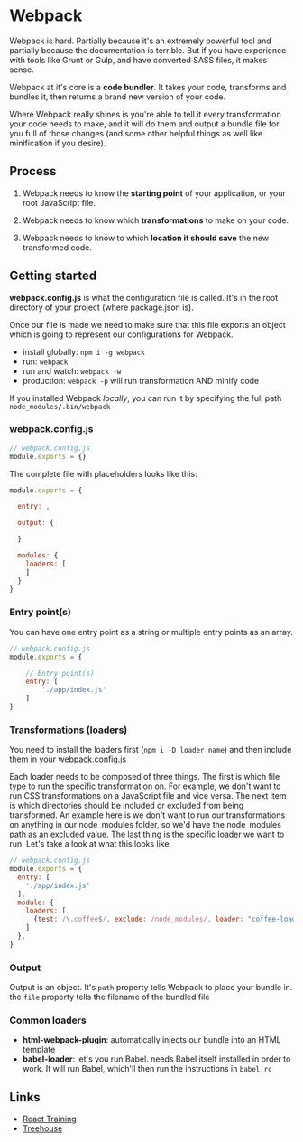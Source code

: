 # Webpack
Webpack is hard. Partially because it's an extremely powerful tool and partially because the documentation is terrible. But if you have experience with tools like Grunt or Gulp, and have converted SASS files, it makes sense.

Webpack at it's core is a **code bundler**. It takes your code, transforms and bundles it, then returns a brand new version of your code. 

Where Webpack really shines is you're able to tell it every transformation your code needs to make, and it will do them and output a bundle file for you full of those changes (and some other helpful things as well like minification if you desire).

## Process
1.  Webpack needs to know the **starting point** of your application, or your root JavaScript file.

2. Webpack needs to know which **transformations** to make on your code.

3. Webpack needs to know to which **location it should save** the new transformed code.

## Getting started
**webpack.config.js** is what the configuration file is called. It's in the root directory of your project (where package.json is).

Once our file is made we need to make sure that this file exports an object which is going to represent our configurations for Webpack.

- install globally: `npm i -g webpack`
- run: `webpack`
- run and watch: `webpack -w`
- production: `webpack -p` will run transformation AND minify code

If you installed Webpack _locally_, you can run it by specifying the full path `node_modules/.bin/webpack`

### webpack.config.js
```javascript
// webpack.config.js
module.exports = {}
```

The complete file with placeholders looks like this:

```javascript
module.exports = {

  entry: ,

  output: {

  }

  modules: {
    loaders: [
    ]
  }
}
```

### Entry point(s)
You can have one entry point as a string or multiple entry points as an array.

```javascript
// webpack.config.js
module.exports = {

	// Entry point(s)
	entry: [
		'./app/index.js'	
	]
}
```

### Transformations (loaders)
You need to install the loaders first (`npm i -D loader_name`) and then include them in your webpack.config.js

Each loader needs to be composed of three things. The first is which file type to run the specific transformation on. For example, we don't want to run CSS transformations on a JavaScript file and vice versa. The next item is which directories should be included or excluded from being transformed. An example here is we don't want to run our transformations on anything in our node_modules folder, so we'd have the node_modules path as an excluded value. The last thing is the specific loader we want to run. Let's take a look at what this looks like.

```javascript
// webpack.config.js
module.exports = {
  entry: [
    './app/index.js'
  ],
  module: {
    loaders: [
      {test: /\.coffee$/, exclude: /node_modules/, loader: "coffee-loader"}
    ]
  },
}
```

### Output
Output is an object. It's `path` property tells Webpack to place your bundle in. the `file` property tells the filename of the bundled file


### Common loaders
- **html-webpack-plugin**: automatically injects our bundle into an HTML template
- **babel-loader**: let's you run Babel. needs Babel itself installed in order to work. It will run Babel, which'll then run the instructions in `babel.rc`


Links
---
- [React Training](https://online.reacttraining.com/courses/reactjsfundamentals/lectures/762538#/finished)  
- [Treehouse](https://teamtreehouse.com/library/understanding-webpackconfigjs)